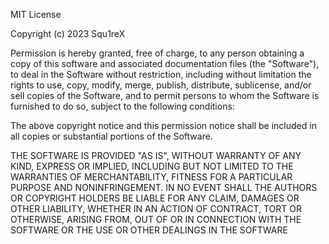 MIT License 
  
 Copyright (c) 2023 Squ1reX 
  
 Permission is hereby granted, free of charge, to any person obtaining a copy 
 of this software and associated documentation files (the "Software"), to deal 
 in the Software without restriction, including without limitation the rights 
 to use, copy, modify, merge, publish, distribute, sublicense, and/or sell 
 copies of the Software, and to permit persons to whom the Software is 
 furnished to do so, subject to the following conditions: 
  
 The above copyright notice and this permission notice shall be included in all 
 copies or substantial portions of the Software. 
  
 THE SOFTWARE IS PROVIDED "AS IS", WITHOUT WARRANTY OF ANY KIND, EXPRESS OR 
 IMPLIED, INCLUDING BUT NOT LIMITED TO THE WARRANTIES OF MERCHANTABILITY, 
 FITNESS FOR A PARTICULAR PURPOSE AND NONINFRINGEMENT. IN NO EVENT SHALL THE 
 AUTHORS OR COPYRIGHT HOLDERS BE LIABLE FOR ANY CLAIM, DAMAGES OR OTHER 
 LIABILITY, WHETHER IN AN ACTION OF CONTRACT, TORT OR OTHERWISE, ARISING FROM, 
 OUT OF OR IN CONNECTION WITH THE SOFTWARE OR THE USE OR OTHER DEALINGS IN THE 
 SOFTWARE